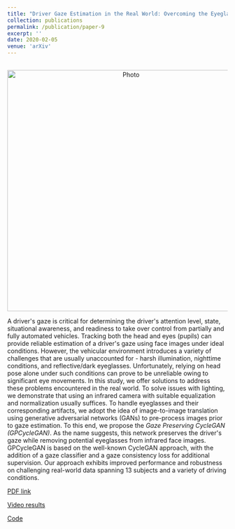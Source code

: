 ```yaml
---
title: "Driver Gaze Estimation in the Real World: Overcoming the Eyeglass Challenge"
collection: publications
permalink: /publication/paper-9
excerpt: ''
date: 2020-02-05
venue: 'arXiv'
---
```

<p align="center">
  <img src="https://arangesh.github.io/images/paper-9-im.png?raw=true" alt="Photo" style="width: 550px;"/> 
</p>

A driver's gaze is critical for determining the driver's attention level, state, situational awareness, and readiness to take over control from partially and fully automated vehicles. Tracking both the head and eyes (pupils) can provide reliable estimation of a driver's gaze using face images under ideal conditions. However, the vehicular environment introduces a variety of challenges that are usually unaccounted for - harsh illumination, nighttime conditions, and reflective/dark eyeglasses. Unfortunately, relying on head pose alone under such conditions can prove to be unreliable owing to significant eye movements. In this study, we offer solutions to address these problems encountered in the real world. To solve issues with lighting, we demonstrate that using an infrared camera with suitable equalization and normalization usually suffices. To handle eyeglasses and their corresponding artifacts, we adopt the idea of image-to-image translation using generative adversarial networks (GANs) to pre-process images prior to gaze estimation. To this end, we propose the *Gaze Preserving CycleGAN (GPCycleGAN)*. As the name suggests, this network preserves the driver's gaze while removing potential eyeglasses from infrared face images. GPCycleGAN is based on the well-known CycleGAN approach, with the addition of a gaze classifier and a gaze consistency loss for additional supervision. Our approach exhibits improved performance and robustness on challenging real-world data spanning 13 subjects and a variety of driving conditions.

[PDF link](http://cvrr.ucsd.edu/publications/2020/GPCycleGAN.pdf)

[Video results]()

[Code](https://github.com/arangesh/GPCycleGAN)
